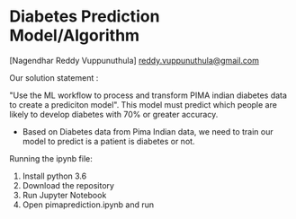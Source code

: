 # Diabetes Prediction Model/Algorithm 

[Nagendhar Reddy Vuppunuthula]
reddy.vuppunuthula@gmail.com

Our solution statement :

"Use the ML workflow to process and transform PIMA indian diabetes data to create a prediciton model". This model must predict which people are likely to develop diabetes with 70% or greater accuracy.

- Based on Diabetes data from Pima Indian data, we need to train our model to predict is a patient is diabetes or not.

Running the ipynb file:

1. Install python 3.6
2. Download the repository
3. Run Jupyter Notebook
4. Open pimaprediction.ipynb and run
